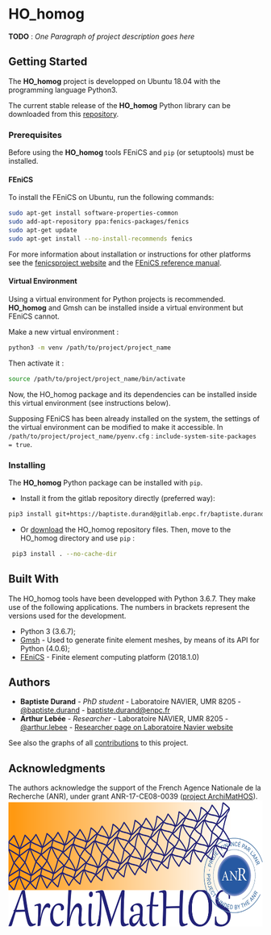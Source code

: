 <!-- # Project Title

One Paragraph of project description goes here -->

# HO_homog

**TODO** : *One Paragraph of project description goes here*

## Getting Started

The **HO_homog** project is developped on Ubuntu 18.04 with the programming language Python3.

The current stable release of the **HO_homog** Python library can be downloaded from this [repository](https://gitlab.enpc.fr/baptiste.durand/HO_homog/tree/master).

### Prerequisites

Before using the **HO_homog** tools FEniCS and `pip` (or setuptools) must be installed.

#### FEniCS

To install the FEniCS on Ubuntu, run the following commands:

```bash
sudo apt-get install software-properties-common
sudo add-apt-repository ppa:fenics-packages/fenics
sudo apt-get update
sudo apt-get install --no-install-recommends fenics
```

For more information about installation or instructions for other platforms see the [fenicsproject website](https://fenicsproject.org/download/) and the [FEniCS reference manual](https://fenics.readthedocs.io/en/latest/installation.html#debian-ubuntu-packages).


#### Virtual Environment
Using a virtual environment for Python projects is recommended. **HO_homog** and Gmsh can be installed inside a virtual environment but FEniCS cannot.

Make a new virtual environment :
```bash
python3 -m venv /path/to/project/project_name
```
Then activate it :
```bash
source /path/to/project/project_name/bin/activate
```
Now, the HO_homog package and its dependencies can be installed inside this virtual environment (see instructions below).

Supposing FEniCS has been already installed on the system, the settings of the virtual environment can be modified to make it accessible. In `/path/to/project/project_name/pyenv.cfg` : `include-system-site-packages = true`.

### Installing
The **HO_homog** Python package can be installed with `pip`.
- Install it from the gitlab repository directly (preferred way):

```bash
pip3 install git+https://baptiste.durand@gitlab.enpc.fr/baptiste.durand/HO_homog.git#egg=ho_homog
```

- Or [download](https://gitlab.enpc.fr/baptiste.durand/HO_homog/repository/archive.tar?ref=master) the HO_homog repository files. Then, move to the HO_homog directory and use `pip` : 

```bash
 pip3 install . --no-cache-dir
```

<!--
## Getting Started

These instructions will get you a copy of the project up and running on your local machine for development and testing purposes. See deployment for notes on how to deploy the project on a live system.

### Prerequisites

What things you need to install the software and how to install them

```
Give examples
```

### Installing

A step by step series of examples that tell you how to get a development env running

Say what the step will be

```
Give the example
```

And repeat

```
until finished
```

End with an example of getting some data out of the system or using it for a little demo
-->

<!--
## Running the tests

Explain how to run the automated tests for this system

### Break down into end to end tests

Explain what these tests test and why

```
Give an example
```

### And coding style tests

Explain what these tests test and why

```
Give an example
```

<!-- ## Deployment

Add additional notes about how to deploy this on a live system -->

## Built With

The HO_homog tools have been developped with Python 3.6.7.
They make use of the following applications. The numbers in brackets represent the versions used for the development.

- Python 3 (3.6.7);
- [Gmsh](http://gmsh.info/) - Used to generate finite element meshes, by means of its API for Python (4.0.6);
- [FEniCS](https://fenicsproject.org/) - Finite element computing platform (2018.1.0)
  
<!-- 
## Contributing

Please read [CONTRIBUTING.md](https://gist.github.com/PurpleBooth/b24679402957c63ec426) for details on our code of conduct, and the process for submitting pull requests to us.

## Versioning

We use [SemVer](http://semver.org/) for versioning. For the versions available, see the [tags on this repository](https://github.com/your/project/tags).  -->

## Authors

- **Baptiste Durand** - *PhD student* - Laboratoire NAVIER, UMR 8205 - [@baptiste.durand](https://gitlab.enpc.fr/baptiste.durand) - [baptiste.durand@enpc.fr](mailto:baptiste.durand@enpc.fr)
- **Arthur Lebée** - *Researcher* - Laboratoire NAVIER, UMR 8205 - [@arthur.lebee](https://gitlab.enpc.fr/arthur.lebee) - [Researcher page on Laboratoire Navier website](https://navier.enpc.fr/LEBEE-ARTHUR,144)

See also the graphs of all [contributions](https://gitlab.enpc.fr/baptiste.durand/HO_homog/graphs/master) to this project.

<!-- ## Authors

* **Billie Thompson** - *Initial work* - [PurpleBooth](https://github.com/PurpleBooth)

See also the list of [contributors](https://github.com/your/project/contributors) who participated in this project. -->

<!-- ## License

This project is licensed under the MIT License - see the [LICENSE.md](LICENSE.md) file for details -->

## Acknowledgments

The authors acknowledge the support of the French Agence Nationale de la Recherche (ANR), under grant ANR-17-CE08-0039 ([project ArchiMatHOS](http://www.agence-nationale-recherche.fr/Projet-ANR-17-CE08-0039)).
<img src="/img/ArchiMATHOS_ANR.png" height="250">


<!--
## Ressources pour la rédaction du fichier README

- [Cheatsheet](https://github.com/adam-p/markdown-here/wiki/Markdown-Cheatsheet) for writing in markdown.
- [Template](https://gist.github.com/PurpleBooth/109311bb0361f32d87a2) of a README<span></span>.md file.
- [Examples](https://github.com/matiassingers/awesome-readme) of readme files.
-->